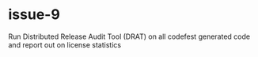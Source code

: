 issue-9
=======

Run Distributed Release Audit Tool (DRAT) on all codefest generated code and report out on license statistics
